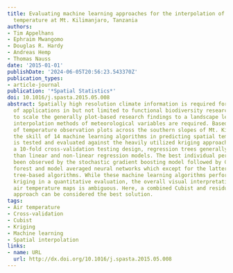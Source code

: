 ```yaml
---
title: Evaluating machine learning approaches for the interpolation of monthly air
  temperature at Mt. Kilimanjaro, Tanzania
authors:
- Tim Appelhans
- Ephraim Mwangomo
- Douglas R. Hardy
- Andreas Hemp
- Thomas Nauss
date: '2015-01-01'
publishDate: '2024-06-05T20:56:23.543370Z'
publication_types:
- article-journal
publication: '*Spatial Statistics*'
doi: 10.1016/j.spasta.2015.05.008
abstract: Spatially high resolution climate information is required for a variety
  of applications in but not limited to functional biodiversity research. In order
  to scale the generally plot-based research findings to a landscape level, spatial
  interpolation methods of meteorological variables are required. Based on a network
  of temperature observation plots across the southern slopes of Mt. Kilimanjaro,
  the skill of 14 machine learning algorithms in predicting spatial temperature patterns
  is tested and evaluated against the heavily utilized kriging approach. Based on
  a 10-fold cross-validation testing design, regression trees generally perform better
  than linear and non-linear regression models. The best individual performance has
  been observed by the stochastic gradient boosting model followed by Cubist, random
  forest and model averaged neural networks which except for the latter are all regression
  tree-based algorithms. While these machine learning algorithms perform better than
  kriging in a quantitative evaluation, the overall visual interpretation of the resulting
  air temperature maps is ambiguous. Here, a combined Cubist and residual kriging
  approach can be considered the best solution.
tags:
- Air temperature
- Cross-validation
- Cubist
- Kriging
- Machine learning
- Spatial interpolation
links:
- name: URL
  url: http://dx.doi.org/10.1016/j.spasta.2015.05.008
---
```

